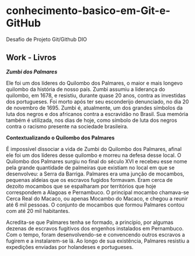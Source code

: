 # conhecimento-basico-em-Git-e-GitHub
Desafio de Projeto Git/Github DIO

## Work - Livros
**_Zumbi dos Palmares_**

Ele foi um dos líderes do Quilombo dos Palmares, o maior e mais longevo quilombo da história de nosso país. Zumbi assumiu a liderança do quilombo, em 1678, e resistiu, durante quase 20 anos, contra as investidas dos portugueses. Foi morto após ter seu esconderijo denunciado, no dia 20 de novembro de 1695.
Zumbi é, atualmente, um dos grandes símbolos da luta dos negros e dos africanos contra a escravidão no Brasil. Sua memória também é utilizada, nos dias de hoje, como símbolo de luta dos negros contra o racismo presente na sociedade brasileira.

**Contextualizando o Quilombo dos Palmares**

É impossível dissociar a vida de Zumbi do Quilombo dos Palmares, afinal ele foi um dos líderes desse quilombo e morreu na defesa desse local. O Quilombo dos Palmares surgiu no final do século XVI e recebeu esse nome pela grande quantidade de palmeiras que existiam no local em que se desenvolveu: a Serra da Barriga.
Palmares era uma junção de mocambos, pequenas aldeias que os escravos fugidos formavam. Eram cerca de dezoito mocambos que se espalharam por territórios que hoje correspondem a Alagoas e Pernambuco. O principal mocambo chamava-se Cerca Real do Macaco, ou apenas Mocambo do Macaco, e chegou a reunir até 6 mil pessoas. O conjunto de mocambos que formou Palmares contou com até 20 mil habitantes.

Acredita-se que Palmares tenha se formado, a princípio, por algumas dezenas de escravos fugitivos dos engenhos instalados em Pernambuco. Com o tempo, foram desenvolvendo-se e convencendo outros escravos a fugirem e a instalarem-se lá. Ao longo de sua existência, Palmares resistiu a expedições enviadas por holandeses e portugueses.
